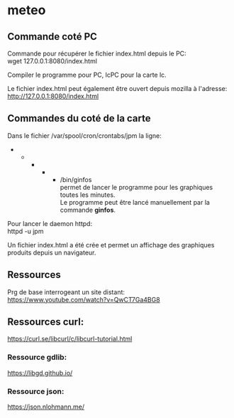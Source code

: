 # meteo  
  
## Commande coté PC  
Commande pour récupérer le fichier index.html depuis le PC:  
wget 127.0.0.1:8080/index.html  
  
Compiler le programme pour PC, lcPC pour la carte lc.  
  
Le fichier index.html peut également être ouvert depuis mozilla à l'adresse:  
http://127.0.0.1:8080/index.html  
  
## Commandes du coté de la carte  
Dans le fichier /var/spool/cron/crontabs/jpm la ligne:  
* * * * * /bin/ginfos  
permet de lancer le programme pour les graphiques toutes les minutes.  
Le programme peut être lancé manuellement par la commande **ginfos**.  
  
Pour lancer le daemon httpd:  
httpd -u jpm  
  
Un fichier index.html a été crée et permet un affichage des graphiques produits depuis un navigateur.  
  
## Ressources  
Prg de base interrogeant un site distant:  
https://www.youtube.com/watch?v=QwCT7Ga4BG8  
  
## Ressources curl:  
https://curl.se/libcurl/c/libcurl-tutorial.html  

### Ressource gdlib:  
https://libgd.github.io/  
  
### Ressource json:
https://json.nlohmann.me/  

